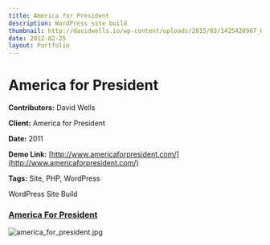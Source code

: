 ```yaml
---
title: America for President
description: WordPress site build
thumbnail: http://davidwells.io/wp-content/uploads/2015/03/1425428967_Homepage.jpg
date: 2012-02-25
layout: Portfolio
---
```


# America for President

**Contributors:** David Wells

**Client:** America for President

**Date:** 2011

**Demo Link:** [http://www.americaforpresident.com/](http://www.americaforpresident.com/)

**Tags:** Site, PHP, WordPress

WordPress Site Build

### [America For President](id:anchor_1)

![](http://davidwells.tv/data/portfolio/America_for_President/america_for_president.jpg "america_for_president.jpg")
